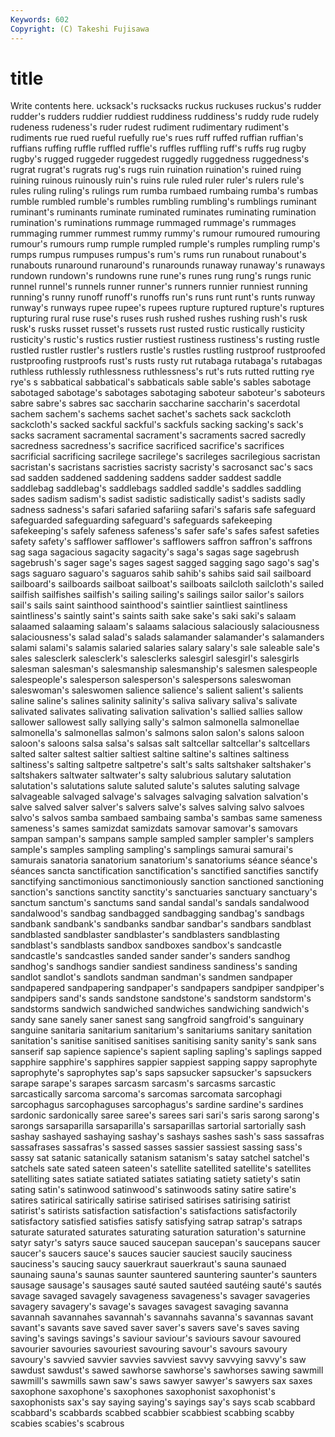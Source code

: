 ```yaml
---
Keywords: 602 
Copyright: (C) Takeshi Fujisawa
---
```


# title

Write contents here.
ucksack's rucksacks ruckus ruckuses
ruckus's rudder rudder's rudders ruddier ruddiest ruddiness ruddiness's ruddy rude
rudely rudeness rudeness's ruder rudest rudiment rudimentary rudiment's rudiments rue
rued rueful ruefully rue's rues ruff ruffed ruffian ruffian's ruffians
ruffing ruffle ruffled ruffle's ruffles ruffling ruff's ruffs rug rugby
rugby's rugged ruggeder ruggedest ruggedly ruggedness ruggedness's rugrat rugrat's rugrats
rug's rugs ruin ruination ruination's ruined ruing ruining ruinous ruinously
ruin's ruins rule ruled ruler ruler's rulers rule's rules ruling
ruling's rulings rum rumba rumbaed rumbaing rumba's rumbas rumble rumbled
rumble's rumbles rumbling rumbling's rumblings ruminant ruminant's ruminants ruminate ruminated
ruminates ruminating rumination rumination's ruminations rummage rummaged rummage's rummages rummaging
rummer rummest rummy rummy's rumour rumoured rumouring rumour's rumours rump
rumple rumpled rumple's rumples rumpling rump's rumps rumpus rumpuses rumpus's
rum's rums run runabout runabout's runabouts runaround runaround's runarounds runaway
runaway's runaways rundown rundown's rundowns rune rune's runes rung rung's
rungs runic runnel runnel's runnels runner runner's runners runnier runniest
running running's runny runoff runoff's runoffs run's runs runt runt's
runts runway runway's runways rupee rupee's rupees rupture ruptured rupture's
ruptures rupturing rural ruse ruse's ruses rush rushed rushes rushing
rush's rusk rusk's rusks russet russet's russets rust rusted rustic
rustically rusticity rusticity's rustic's rustics rustier rustiest rustiness rustiness's rusting
rustle rustled rustler rustler's rustlers rustle's rustles rustling rustproof rustproofed
rustproofing rustproofs rust's rusts rusty rut rutabaga rutabaga's rutabagas ruthless
ruthlessly ruthlessness ruthlessness's rut's ruts rutted rutting rye rye's s
sabbatical sabbatical's sabbaticals sable sable's sables sabotage sabotaged sabotage's sabotages
sabotaging saboteur saboteur's saboteurs sabre sabre's sabres sac saccharin saccharine
saccharin's sacerdotal sachem sachem's sachems sachet sachet's sachets sack sackcloth
sackcloth's sacked sackful sackful's sackfuls sacking sacking's sack's sacks sacrament
sacramental sacrament's sacraments sacred sacredly sacredness sacredness's sacrifice sacrificed sacrifice's
sacrifices sacrificial sacrificing sacrilege sacrilege's sacrileges sacrilegious sacristan sacristan's sacristans
sacristies sacristy sacristy's sacrosanct sac's sacs sad sadden saddened saddening
saddens sadder saddest saddle saddlebag saddlebag's saddlebags saddled saddle's saddles
saddling sades sadism sadism's sadist sadistic sadistically sadist's sadists sadly
sadness sadness's safari safaried safariing safari's safaris safe safeguard safeguarded
safeguarding safeguard's safeguards safekeeping safekeeping's safely safeness safeness's safer safe's
safes safest safeties safety safety's safflower safflower's safflowers saffron saffron's
saffrons sag saga sagacious sagacity sagacity's saga's sagas sage sagebrush
sagebrush's sager sage's sages sagest sagged sagging sago sago's sag's
sags saguaro saguaro's saguaros sahib sahib's sahibs said sail sailboard
sailboard's sailboards sailboat sailboat's sailboats sailcloth sailcloth's sailed sailfish sailfishes
sailfish's sailing sailing's sailings sailor sailor's sailors sail's sails saint
sainthood sainthood's saintlier saintliest saintliness saintliness's saintly saint's saints saith
sake sake's saki saki's salaam salaamed salaaming salaam's salaams salacious
salaciously salaciousness salaciousness's salad salad's salads salamander salamander's salamanders salami
salami's salamis salaried salaries salary salary's sale saleable sale's sales
salesclerk salesclerk's salesclerks salesgirl salesgirl's salesgirls salesman salesman's salesmanship salesmanship's
salesmen salespeople salespeople's salesperson salesperson's salespersons saleswoman saleswoman's saleswomen salience
salience's salient salient's salients saline saline's salines salinity salinity's saliva
salivary saliva's salivate salivated salivates salivating salivation salivation's sallied sallies
sallow sallower sallowest sally sallying sally's salmon salmonella salmonellae salmonella's
salmonellas salmon's salmons salon salon's salons saloon saloon's saloons salsa
salsa's salsas salt saltcellar saltcellar's saltcellars salted salter saltest saltier
saltiest saltine saltine's saltines saltiness saltiness's salting saltpetre saltpetre's salt's
salts saltshaker saltshaker's saltshakers saltwater saltwater's salty salubrious salutary salutation
salutation's salutations salute saluted salute's salutes saluting salvage salvageable salvaged
salvage's salvages salvaging salvation salvation's salve salved salver salver's salvers
salve's salves salving salvo salvoes salvo's salvos samba sambaed sambaing
samba's sambas same sameness sameness's sames samizdat samizdats samovar samovar's
samovars sampan sampan's sampans sample sampled sampler sampler's samplers sample's
samples sampling sampling's samplings samurai samurai's samurais sanatoria sanatorium sanatorium's
sanatoriums séance séance's séances sancta sanctification sanctification's sanctified sanctifies sanctify
sanctifying sanctimonious sanctimoniously sanction sanctioned sanctioning sanction's sanctions sanctity sanctity's
sanctuaries sanctuary sanctuary's sanctum sanctum's sanctums sand sandal sandal's sandals
sandalwood sandalwood's sandbag sandbagged sandbagging sandbag's sandbags sandbank sandbank's sandbanks
sandbar sandbar's sandbars sandblast sandblasted sandblaster sandblaster's sandblasters sandblasting sandblast's
sandblasts sandbox sandboxes sandbox's sandcastle sandcastle's sandcastles sanded sander sander's
sanders sandhog sandhog's sandhogs sandier sandiest sandiness sandiness's sanding sandlot
sandlot's sandlots sandman sandman's sandmen sandpaper sandpapered sandpapering sandpaper's sandpapers
sandpiper sandpiper's sandpipers sand's sands sandstone sandstone's sandstorm sandstorm's sandstorms
sandwich sandwiched sandwiches sandwiching sandwich's sandy sane sanely saner sanest
sang sangfroid sangfroid's sanguinary sanguine sanitaria sanitarium sanitarium's sanitariums sanitary
sanitation sanitation's sanitise sanitised sanitises sanitising sanity sanity's sank sans
sanserif sap sapience sapience's sapient sapling sapling's saplings sapped sapphire
sapphire's sapphires sappier sappiest sapping sappy saprophyte saprophyte's saprophytes sap's
saps sapsucker sapsucker's sapsuckers sarape sarape's sarapes sarcasm sarcasm's sarcasms
sarcastic sarcastically sarcoma sarcoma's sarcomas sarcomata sarcophagi sarcophagus sarcophaguses sarcophagus's
sardine sardine's sardines sardonic sardonically saree saree's sarees sari sari's
saris sarong sarong's sarongs sarsaparilla sarsaparilla's sarsaparillas sartorial sartorially sash
sashay sashayed sashaying sashay's sashays sashes sash's sass sassafras sassafrases
sassafras's sassed sasses sassier sassiest sassing sass's sassy sat satanic
satanically satanism satanism's satay satchel satchel's satchels sate sated sateen
sateen's satellite satellited satellite's satellites satelliting sates satiate satiated satiates
satiating satiety satiety's satin sating satin's satinwood satinwood's satinwoods satiny
satire satire's satires satirical satirically satirise satirised satirises satirising satirist
satirist's satirists satisfaction satisfaction's satisfactions satisfactorily satisfactory satisfied satisfies satisfy
satisfying satrap satrap's satraps saturate saturated saturates saturating saturation saturation's
saturnine satyr satyr's satyrs sauce sauced saucepan saucepan's saucepans saucer
saucer's saucers sauce's sauces saucier sauciest saucily sauciness sauciness's saucing
saucy sauerkraut sauerkraut's sauna saunaed saunaing sauna's saunas saunter sauntered
sauntering saunter's saunters sausage sausage's sausages sauté sauted sautéed sautéing
sauté's sautés savage savaged savagely savageness savageness's savager savageries savagery
savagery's savage's savages savagest savaging savanna savannah savannahes savannah's savannahs
savanna's savannas savant savant's savants save saved saver saver's savers
save's saves saving saving's savings savings's saviour saviour's saviours savour
savoured savourier savouries savouriest savouring savour's savours savoury savoury's savvied
savvier savvies savviest savvy savvying savvy's saw sawdust sawdust's sawed
sawhorse sawhorse's sawhorses sawing sawmill sawmill's sawmills sawn saw's saws
sawyer sawyer's sawyers sax saxes saxophone saxophone's saxophones saxophonist saxophonist's
saxophonists sax's say saying saying's sayings say's says scab scabbard
scabbard's scabbards scabbed scabbier scabbiest scabbing scabby scabies scabies's scabrous
